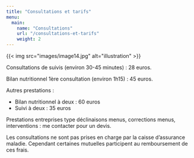 ```yaml
---
title: "Consultations et tarifs"
menu:
  main:
    name: "Consultations"
    url: "/consultations-et-tarifs"
    weight: 2
---
```


{{< img src="images/image14.jpg" alt="illustration" >}}

Consultations de suivis (environ 30-45 minutes) : 28 euros.

Bilan nutritionnel 1ère consultation (environ 1h15) : 45 euros.

Autres prestations :
- Bilan nutritionnel à deux : 60 euros
- Suivi à deux : 35 euros

Prestations entreprises type déclinaisons menus, corrections menus, interventions : me contacter pour un devis.

Les consultations ne sont pas prises en charge par la caisse d’assurance maladie. Cependant certaines mutuelles participent au remboursement de ces frais.
